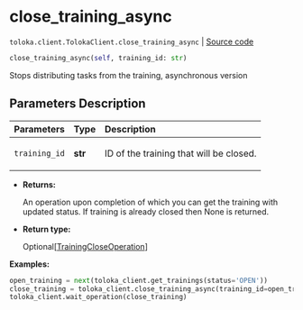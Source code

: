 # close_training_async
`toloka.client.TolokaClient.close_training_async` | [Source code](https://github.com/Toloka/toloka-kit/blob/v1.1.0.post1/src/client/__init__.py#L1726)

```python
close_training_async(self, training_id: str)
```

Stops distributing tasks from the training, asynchronous version

## Parameters Description

| Parameters | Type | Description |
| :----------| :----| :-----------|
`training_id`|**str**|<p>ID of the training that will be closed.</p>

* **Returns:**

  An operation upon completion of which you can get the training with updated status.
If training is already closed then None is returned.

* **Return type:**

  Optional\[[TrainingCloseOperation](toloka.client.operations.TrainingCloseOperation.md)\]

**Examples:**


```python
open_training = next(toloka_client.get_trainings(status='OPEN'))
close_training = toloka_client.close_training_async(training_id=open_training.id)
toloka_client.wait_operation(close_training)
```
